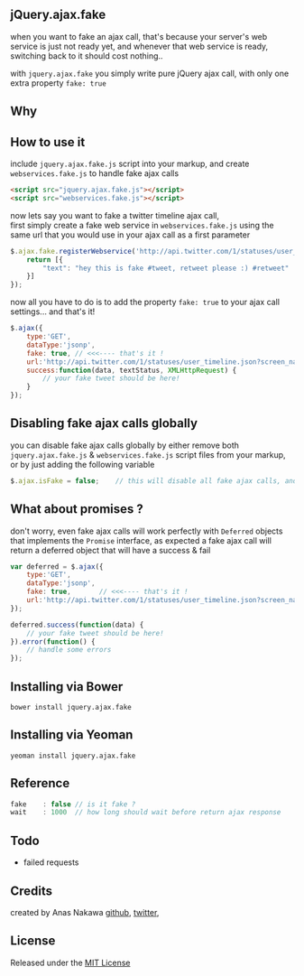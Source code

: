 ## jQuery.ajax.fake
when you want to fake an ajax call, that's because your server's web service is just not ready yet, and whenever that web service is ready, switching back to it should cost nothing..

with `jquery.ajax.fake` you simply write pure jQuery ajax call, with only one extra property `fake: true`

## Why

## How to use it
include `jquery.ajax.fake.js` script into your markup, and create `webservices.fake.js` to handle fake ajax calls
```html
<script src="jquery.ajax.fake.js"></script>
<script src="webservices.fake.js"></script>
```
now lets say you want to fake a twitter timeline ajax call,  
first simply create a fake web service in `webservices.fake.js` using the same url that you would use in your ajax call as a first parameter

```js
$.ajax.fake.registerWebservice('http://api.twitter.com/1/statuses/user_timeline.json?screen_name=anasnakawa', function(data) {
    return [{
        "text": "hey this is fake #tweet, retweet please :) #retweet"
    }]
});
```

now all you have to do is to add the property `fake: true` to your ajax call settings... and that's it!
```js
$.ajax({
    type:'GET',
    dataType:'jsonp',
    fake: true,	// <<<---- that's it !
    url:'http://api.twitter.com/1/statuses/user_timeline.json?screen_name=anasnakawa',
    success:function(data, textStatus, XMLHttpRequest) {
    	// your fake tweet should be here!
    }
});
```

## Disabling fake ajax calls globally
you can disable fake ajax calls globally by either remove both `jquery.ajax.fake.js` & `webservices.fake.js` script files from your markup, 
or by just adding the following variable
```js
$.ajax.isFake = false;    // this will disable all fake ajax calls, and make the actual jQuery ajax handler work instead
```

## What about promises ?
don't worry, even fake ajax calls will work perfectly with `Deferred` objects that implements the `Promise` interface, as expected a fake ajax call will return a deferred object that will have a success & fail
```js
var deferred = $.ajax({
    type:'GET',
    dataType:'jsonp',
    fake: true,       // <<<---- that's it !
    url:'http://api.twitter.com/1/statuses/user_timeline.json?screen_name=anasnakawa'
});

deferred.success(function(data) {
	// your fake tweet should be here!
}).error(function() {
    // handle some errors
});
```

## Installing via Bower
```
bower install jquery.ajax.fake
```

## Installing via Yeoman
```
yeoman install jquery.ajax.fake
```

## Reference
```js
fake    : false // is it fake ?
wait	: 1000	// how long should wait before return ajax response
```

## Todo
* failed requests

## Credits
created by Anas Nakawa [github](//github.com/anasnakawa), [twitter](//twitter.com/anasnakawa),  

## License
Released under the [MIT License](http://www.opensource.org/licenses/mit-license.php)
